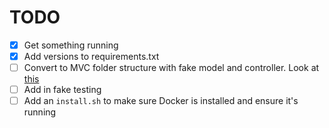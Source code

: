 # TODO

- [x] Get something running
- [x] Add versions to requirements.txt
- [ ] Convert to MVC folder structure with fake model and controller. Look at [this](https://github.com/shravanc/flask_api_mvc)
- [ ] Add in fake testing
- [ ] Add an `install.sh` to make sure Docker is installed and ensure it's running
